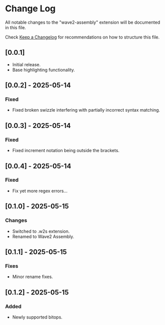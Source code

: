 # Change Log

All notable changes to the "wave2-assembly" extension will be documented in this file.

Check [Keep a Changelog](http://keepachangelog.com/) for recommendations on how to structure this file.

## [0.0.1]

- Initial release.
- Base highlighting functionality.

## [0.0.2] - 2025-05-14

### Fixed

- Fixed broken swizzle interfering with partially incorrect syntax matching.

## [0.0.3] - 2025-05-14

### Fixed

- Fixed increment notation being outside the brackets.


## [0.0.4] - 2025-05-14

### Fixed

- Fix yet more regex errors...

## [0.1.0] - 2025-05-15

### Changes

- Switched to .w2s extension.
- Renamed to Wave2 Assembly.

## [0.1.1] - 2025-05-15

### Fixes

- Minor rename fixes.

## [0.1.2] - 2025-05-15

### Added

- Newly supported bitops.
